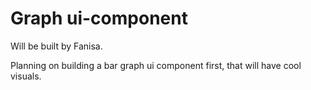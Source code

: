 # Graph ui-component
Will be built by Fanisa. 

Planning on building a bar graph ui component first, that will have cool visuals. 

